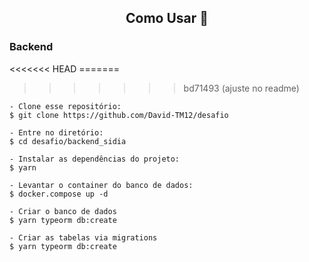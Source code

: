 <h2 align="center">Como Usar 🤔</h2>

<h3 align="left">Backend</h3>
<<<<<<< HEAD
=======

>>>>>>> bd71493 (ajuste no readme)
   ```
   - Clone esse repositório:
   $ git clone https://github.com/David-TM12/desafio

   - Entre no diretório:
   $ cd desafio/backend_sidia

   - Instalar as dependências do projeto:
   $ yarn
   
   - Levantar o container do banco de dados:
   $ docker.compose up -d

   - Criar o banco de dados 
   $ yarn typeorm db:create
   
   - Criar as tabelas via migrations 
   $ yarn typeorm db:create
   ```